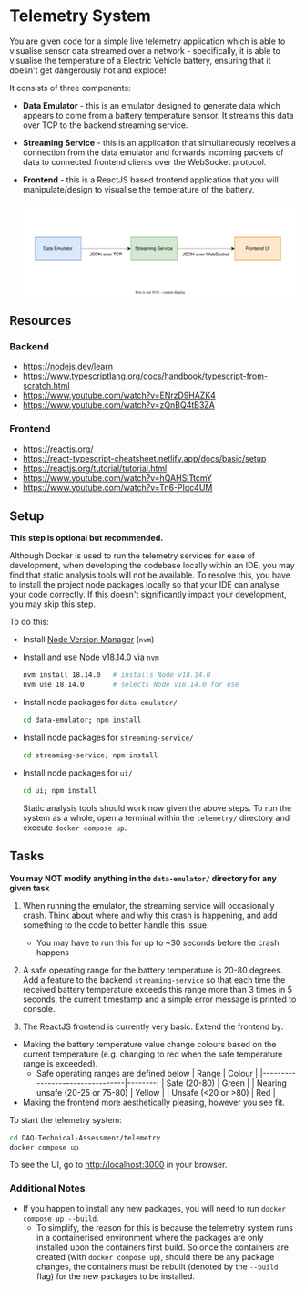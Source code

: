 # Telemetry System

You are given code for a simple live telemetry application which is able to visualise sensor data streamed over a network - specifically, it is able to visualise the temperature of a Electric Vehicle battery, ensuring that it doesn't get dangerously hot and explode!

It consists of three components:

- **Data Emulator** - this is an emulator designed to generate data which appears to come from a battery temperature sensor. It streams this data over TCP to the backend streaming service.

- **Streaming Service** - this is an application that simultaneously receives a connection from the data emulator and forwards incoming packets of data to connected frontend clients over the WebSocket protocol.

- **Frontend** - this is a ReactJS based frontend application that you will manipulate/design to visualise the temperature of the battery.

  ![system-flow](./system-flow.svg)

## Resources

### Backend

- https://nodejs.dev/learn
- https://www.typescriptlang.org/docs/handbook/typescript-from-scratch.html
- https://www.youtube.com/watch?v=ENrzD9HAZK4
- https://www.youtube.com/watch?v=zQnBQ4tB3ZA

### Frontend

- https://reactjs.org/
- https://react-typescript-cheatsheet.netlify.app/docs/basic/setup
- https://reactjs.org/tutorial/tutorial.html
- https://www.youtube.com/watch?v=hQAHSlTtcmY
- https://www.youtube.com/watch?v=Tn6-PIqc4UM

## Setup

**This step is optional but recommended.**

Although Docker is used to run the telemetry services for ease of development, when developing the codebase locally within an IDE, you may find that static analysis tools will not be available. To resolve this, you have to install the project node packages locally so that your IDE can analyse your code correctly. If this doesn't significantly impact your development, you may skip this step.

To do this:

- Install [Node Version Manager](https://github.com/nvm-sh/nvm?tab=readme-ov-file#installing-and-updating) (`nvm`)

- Install and use Node v18.14.0 via `nvm`

  ```bash
  nvm install 18.14.0   # installs Node v18.14.0
  nvm use 18.14.0       # selects Node v18.14.0 for use
  ```

- Install node packages for `data-emulator/`
  ```bash
  cd data-emulator; npm install
  ```
- Install node packages for `streaming-service/`
  ```bash
  cd streaming-service; npm install
  ```
- Install node packages for `ui/`

  ```bash
  cd ui; npm install
  ```

  Static analysis tools should work now given the above steps. To run the system as a whole, open a terminal within the `telemetry/` directory and execute `docker compose up`.

## Tasks

**You may NOT modify anything in the `data-emulator/` directory for any given task**

1. When running the emulator, the streaming service will occasionally crash. Think about where and why this crash is happening, and add something to the code to better handle this issue.

   - You may have to run this for up to ~30 seconds before the crash happens

2. A safe operating range for the battery temperature is 20-80 degrees. Add a feature to the backend `streaming-service` so that each time the received battery temperature exceeds this range more than 3 times in 5 seconds, the current timestamp and a simple error message is printed to console.

3. The ReactJS frontend is currently very basic. Extend the frontend by:

- Making the battery temperature value change colours based on the current temperature (e.g. changing to red when the safe temperature range is exceeded).
  - Safe operating ranges are defined below
    | Range | Colour |
    |---------------------------------|--------|
    | Safe (20-80) | Green |
    | Nearing unsafe (20-25 or 75-80) | Yellow |
    | Unsafe (<20 or >80) | Red |
- Making the frontend more aesthetically pleasing, however you see fit.

To start the telemetry system:

```bash
cd DAQ-Technical-Assessment/telemetry
docker compose up
```

To see the UI, go to [http://localhost:3000](http://localhost:3000) in your browser.

### Additional Notes

- If you happen to install any new packages, you will need to run `docker compose up --build`.
  - To simplify, the reason for this is because the telemetry system runs in a containerised environment where the packages are only installed upon the containers first build. So once the containers are created (with `docker compose up`), should there be any package changes, the containers must be rebuilt (denoted by the `--build` flag) for the new packages to be installed.
